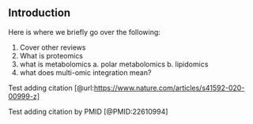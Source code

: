 ## Introduction

Here is where we briefly go over the following:

1. Cover other reviews
2. What is proteomics
3. what is metabolomics
  a. polar metabolomics
  b. lipidomics
4. what does multi-omic integration mean?



Test adding citation [@url:https://www.nature.com/articles/s41592-020-00999-z]

Test adding citation by PMID [@PMID:22610994]

